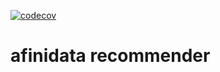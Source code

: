 [![codecov](https://codecov.io/gh/afinidata2019/afinidata_recommender/branch/master/graph/badge.svg)](https://codecov.io/gh/afinidata2019/afinidata_recommender)


# afinidata recommender
